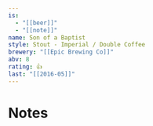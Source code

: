```yaml
---
is:
  - "[[beer]]"
  - "[[note]]"
name: Son of a Baptist
style: Stout - Imperial / Double Coffee
brewery: "[[Epic Brewing Co]]"
abv: 8
rating: 👍
last: "[[2016-05]]"
---
```

# Notes


